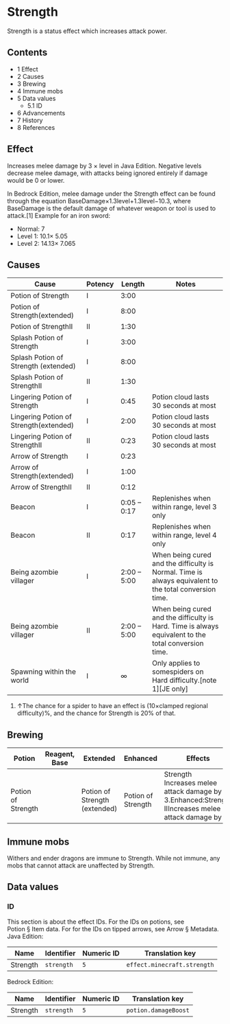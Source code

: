 # Strength
Strength is a status effect which increases attack power.

## Contents
- 1 Effect
- 2 Causes
- 3 Brewing
- 4 Immune mobs
- 5 Data values
	- 5.1 ID
- 6 Advancements
- 7 History
- 8 References

## Effect
Increases melee damage by 3 × level in Java Edition. Negative levels decrease melee damage, with attacks being ignored entirely if damage would be 0 or lower.

In Bedrock Edition, melee damage under the Strength effect can be found through the equation BaseDamage×1.3level+1.3level−10.3, where BaseDamage is the default damage of whatever weapon or tool is used to attack.[1] Example for an iron sword:

- Normal: 7
- Level 1: 10.1× 5.05
- Level 2: 14.13× 7.065

## Causes
| Cause                                  | Potency | Length      | Notes                                                                                                  |
|----------------------------------------|---------|-------------|--------------------------------------------------------------------------------------------------------|
| Potion of Strength                     | I       | 3:00        |                                                                                                        |
| Potion of Strength(extended)           | I       | 8:00        |                                                                                                        |
| Potion of StrengthII                   | II      | 1:30        |                                                                                                        |
| Splash Potion of Strength              | I       | 3:00        |                                                                                                        |
| Splash Potion of Strength (extended)   | I       | 8:00        |                                                                                                        |
| Splash Potion of StrengthII            | II      | 1:30        |                                                                                                        |
| Lingering Potion of Strength           | I       | 0:45        | Potion cloud lasts 30 seconds at most                                                                  |
| Lingering Potion of Strength(extended) | I       | 2:00        | Potion cloud lasts 30 seconds at most                                                                  |
| Lingering Potion of StrengthII         | II      | 0:23        | Potion cloud lasts 30 seconds at most                                                                  |
| Arrow of Strength                      | I       | 0:23        |                                                                                                        |
| Arrow of Strength(extended)            | I       | 1:00        |                                                                                                        |
| Arrow of StrengthII                    | II      | 0:12        |                                                                                                        |
| Beacon                                 | I       | 0:05 – 0:17 | Replenishes when within range, level 3 only                                                            |
| Beacon                                 | II      | 0:17        | Replenishes when within range, level 4 only                                                            |
| Being azombie villager                 | I       | 2:00 – 5:00 | When being cured and the difficulty is Normal. Time is always equivalent to the total conversion time. |
| Being azombie villager                 | II      | 2:00 – 5:00 | When being cured and the difficulty is Hard. Time is always equivalent to the total conversion time.   |
| Spawning within the world              | I       | ∞           | Only applies to somespiders on Hard difficulty.[note 1]‌[JE  only]                                     |

1. ↑The chance for a spider to have an effect is (10×clamped regional difficulty)%, and the chance for Strength is 20% of that.

## Brewing
| Potion                  | Reagent, Base | Extended                           | Enhanced                | Effects                                                                                                 |
|-------------------------|---------------|------------------------------------|-------------------------|---------------------------------------------------------------------------------------------------------|
| <br/>Potion of Strength |               | <br/>Potion of Strength (extended) | <br/>Potion of Strength | Strength<br/>Increases melee attack damage by 3.Enhanced:Strength IIIncreases melee attack damage by 6. |

## Immune mobs
Withers and ender dragons are immune to Strength. While not immune, any mobs that cannot attack are unaffected by Strength.

## Data values
### ID
This section is about the effect IDs.  For the IDs on potions, see Potion § Item data.  For for the IDs on tipped arrows, see Arrow § Metadata.
Java Edition:

| Name     | Identifier | Numeric ID | Translation key             |
|----------|------------|------------|-----------------------------|
| Strength | `strength` | `5`        | `effect.minecraft.strength` |

Bedrock Edition:

| Name     | Identifier | Numeric ID | Translation key      |
|----------|------------|------------|----------------------|
| Strength | `strength` | `5`        | `potion.damageBoost` |


